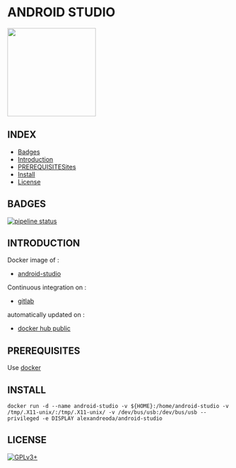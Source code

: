 # ANDROID STUDIO

<img src="https://s14-eu5.startpage.com/wikioimage/fb879d295824b1c73d3d2181e4df5c5c.png" width="200" height="200"/>


## INDEX

- [Badges](#BADGES)
- [Introduction](#INTRODUCTION)
- [PREREQUISITESites](#PREREQUISITESITES)
- [Install](#INSTALL)
- [License](#LICENSE)


## BADGES

[![pipeline status](https://gitlab.com/oda-alexandre/android-studio/badges/master/pipeline.svg)](https://gitlab.com/oda-alexandre/android-studio/commits/master)


## INTRODUCTION

Docker image of :

- [android-studio](https://developer.android.com/studio)

Continuous integration on :

- [gitlab](https://gitlab.com/oda-alexandre/android-studio/pipelines)

automatically updated on :

- [docker hub public](https://hub.docker.com/r/alexandreoda/android-studio/)


## PREREQUISITES

Use [docker](https://www.docker.com)


## INSTALL

```
docker run -d --name android-studio -v ${HOME}:/home/android-studio -v /tmp/.X11-unix/:/tmp/.X11-unix/ -v /dev/bus/usb:/dev/bus/usb --privileged -e DISPLAY alexandreoda/android-studio
```


## LICENSE

[![GPLv3+](http://gplv3.fsf.org/gplv3-127x51.png)](https://gitlab.com/oda-alexandre/android-studio/blob/master/LICENSE)
